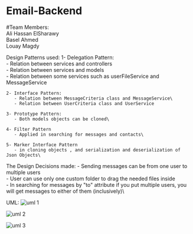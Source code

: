 # Email-Backend

#Team Members:\
    Ali Hassan ElSharawy\
    Basel Ahmed\
    Louay Magdy
  
Design Patterns used:
    1- Delegation Pattern:\
       - Relation between services and controllers\
       - Relation between services and models\
       - Relation between some services such as userFileService and MessageService
  
    2- Interface Pattern:
       - Relation between MessageCriteria class and MessageService\
       - Relation between UserCriteria class and UserService
     
    3- Prototype Pattern:
       - Both models objects can be cloned\
     
    4- Filter Pattern
       - Applied in searching for messages and contacts\
     
    5- Marker Interface Pattern
       - in cloning objects , and serialization and deserialization of Json Objects\
     
The Design Decisions made:
    - Sending messages can be from one user to multiple users\
    - User can use only one custom folder to drag the needed files inside\
    - In searching for messages by "to" attribute if you put multiple users, you will get messages to either of them (inclusively)\
    
UML:
   ![uml 1](https://user-images.githubusercontent.com/95590176/191980036-1b915993-6d52-4269-950a-088ec8d5b00b.jpg)
    
   ![uml 2](https://user-images.githubusercontent.com/95590176/191980086-1ed2394a-dc4b-469a-9b72-c395a9911f04.jpeg)

   ![uml 3](https://user-images.githubusercontent.com/95590176/191980204-1010f436-bf4a-411c-8f69-caee5d94341e.png)
